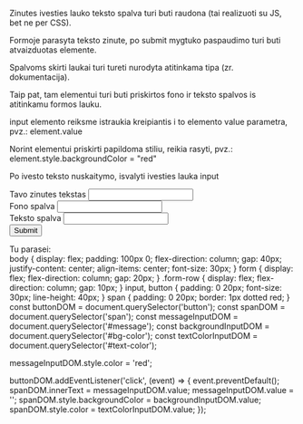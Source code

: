 Zinutes ivesties lauko teksto spalva turi buti raudona (tai realizuoti su JS, bet ne per CSS).

Formoje parasyta teksto zinute, po submit mygtuko paspaudimo turi buti atvaizduotas <span> elemente.

Spalvoms skirti laukai turi tureti nurodyta atitinkama tipa (zr. dokumentacija).

Taip pat, tam <span> elementui turi buti priskirtos fono ir teksto spalvos is atitinkamu formos lauku.

input elemento reiksme istraukia kreipiantis i to elemento value parametra, pvz.: element.value

Norint elementui priskirti papildoma stiliu, reikia rasyti, pvz.: element.style.backgroundColor = "red"

Po ivesto teksto nuskaitymo, isvalyti ivesties lauka input

<form>
  <div class="form-row">
    <label for="message">Tavo zinutes tekstas</label>
    <input id="message" type="text" />
  </div>
  <div class="form-row">
    <label for="bg-color">Fono spalva</label>
    <input id="bg-color" type="text" />
  </div>
  <div class="form-row">
    <label for="text-color">Teksto spalva</label>
    <input id="text-color" type="text" />
  </div>
  <button type="submit">Submit</button>
</form>
<div>Tu parasei: <span></span></div>
body {
  display: flex;
  padding: 100px 0;
  flex-direction: column;
  gap: 40px;
  justify-content: center;
  align-items: center;
  font-size: 30px;
}
form {
  display: flex;
  flex-direction: column;
  gap: 20px;
}
.form-row {
  display: flex;
  flex-direction: column;
  gap: 10px;
}
input,
button {
  padding: 0 20px;
  font-size: 30px;
  line-height: 40px;
}
span {
  padding: 0 20px;
  border: 1px dotted red;
}
const buttonDOM = document.querySelector('button');
const spanDOM = document.querySelector('span');
const messageInputDOM = document.querySelector('#message');
const backgroundInputDOM = document.querySelector('#bg-color');
const textColorInputDOM = document.querySelector('#text-color');

messageInputDOM.style.color = 'red';

buttonDOM.addEventListener('click', (event) => {
event.preventDefault();
spanDOM.innerText = messageInputDOM.value;
messageInputDOM.value = '';
spanDOM.style.backgroundColor = backgroundInputDOM.value;
spanDOM.style.color = textColorInputDOM.value;
});
